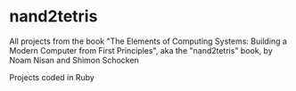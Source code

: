 # nand2tetris

All projects from the book "The Elements of Computing Systems: Building a Modern Computer from First Principles", aka the "nand2tetris" book, by Noam Nisan and Shimon Schocken

Projects coded in Ruby

